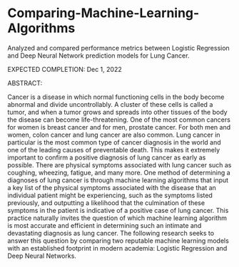 # Comparing-Machine-Learning-Algorithms
Analyzed and compared performance metrics between Logistic Regression and Deep Neural Network prediction models for Lung Cancer.

EXPECTED COMPLETION: Dec 1, 2022

ABSTRACT:

Cancer is a disease in which normal functioning cells in the body become abnormal and divide uncontrollably. A cluster of these cells is called a tumor, and when a tumor grows and spreads into other tissues of the body the disease can become life-threatening. One of the most common cancers for women is breast cancer and for men, prostate cancer. For both men and women, colon cancer and lung cancer are also common. Lung cancer in particular is the most common type of cancer diagnosis in the world and one of the leading causes of preventable death. This makes it extremely important to confirm a positive diagnosis of lung cancer as early as possible. There are physical symptoms associated with lung cancer such as coughing, wheezing, fatigue, and many more. One method of determining a diagnoses of lung cancer is through machine learning algorithms that input a key list of the physical symptoms associated with the disease that an individual patient might be experiencing, such as the symptoms listed previously, and outputting a likelihood that the culmination of these symptoms in the patient is indicative of a positive case of lung cancer. This practice naturally invites the question of which machine learning algorithm is most accurate and efficient in determining such an intimate and devastating diagnosis as lung cancer. The following research seeks to answer this question by comparing two reputable machine learning models with an established footprint in modern academia: Logistic Regression and Deep Neural Networks.
